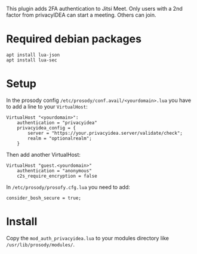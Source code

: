This plugin adds 2FA authentication to Jitsi Meet.
Only users with a 2nd factor from privacyIDEA can start a meeting.
Others can join.

# Required debian packages

~~~~shell
apt install lua-json
apt install lua-sec
~~~~

# Setup

In the prosody config ``/etc/prosody/conf.avail/<yourdomain>.lua`` you have to 
add a line to your ``VirtualHost``:

~~~~
VirtualHost "<yourdomain>":
    authentication = "privacyidea"    
    privacyidea_config = {
        server = "https://your.privacyidea.server/validate/check";
        realm = "optionalrealm";
    }
~~~~

Then add another VirtualHost:

~~~~
VirtualHost "guest.<yourdomain>"
    authentication = "anonymous"
    c2s_require_encryption = false
~~~~

In ``/etc/prosody/prosofy.cfg.lua`` you need to add:

~~~~
consider_bosh_secure = true;
~~~~

# Install

Copy the ``mod_auth_privacyidea.lua`` to your modules directory like
``/usr/lib/prosody/modules/``.




